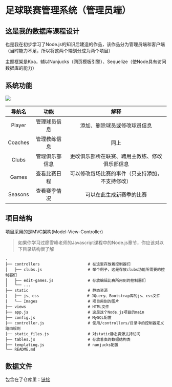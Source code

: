 # 足球联赛管理系统（管理员端）

## 这是我的数据库课程设计
也是我在初步学习了Node.js的知识后建造的作品，该作品分为管理员端和客户端（当时能力不足，所以将这两个端划分成为两个项目）

主题框架是Koa，辅以Nunjucks（网页模板引擎）、Sequelize（使Node具有访问数据库的能力）

## 系统功能
![](https://gitee.com/DanielBamboo/images/raw/master/20210202091452.png)

| 导航名 | 功能 | 解释 |
|:--:|:--:|:--:|
| Player |管理球员信息 | 添加、删除球员或修改球员信息 |
| Coaches | 管理教练信息 | 同上 |
| Clubs | 管理俱乐部信息 | 更改俱乐部所在联赛、聘用主教练、修改俱乐部信息 |
| Games | 查看比赛日程 | 可以修改每场比赛的事件（只支持添加，不支持修改） |
| Seasons | 查看赛季情况 | 可以在此生成新赛季的比赛 |

## 项目结构

项目采用的是MVC架构(Model-View-Controller)

> 如果你学习过廖雪峰老师的Javascript课程中的Node.js章节，你应该对以下目录结构很了解

    .
    ├── controllers                     # 在这里存放着控制器们
    │   ├── clubs.js                    # 举个例子，这是存放clubs功能所需要的控制器们
    │   ├── edit-games.js               # 存放编辑比赛所用到的控制器们
    │   └── ...
    ├── static                          # 静态资源
    │   ├── js、css                     # JQuery、Bootstrap库的js、css文件
    |   └── Images                      # 项目用到的图片
    ├── views                           # HTML文件
    ├── app.js                          # 这是这个Node.js项目的main
    ├── config.js                       # MySQL配置
    ├── controller.js                   # 使用/controllers/目录中的控制器定义路由规则
    ├── static_files.js                 # 对static静态资源支持访问
    ├── tables.js                       # 存放着表的数据结构类
    ├── templating.js                   # nunjucks配置
    └── README.md

## 数据文件
包含在了仓库里：[链接](./data/dbc_design.sql)